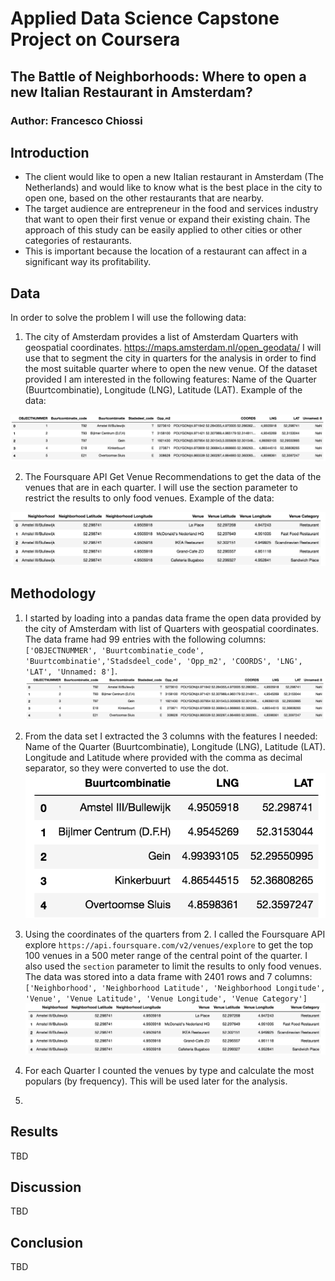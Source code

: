 # Applied Data Science Capstone Project on Coursera
## The Battle of Neighborhoods: Where to open a new Italian Restaurant in Amsterdam?
### Author: Francesco Chiossi

## Introduction
- The client would like to open a new Italian restaurant in Amsterdam (The Netherlands) and would like to know what is the best place in the city to open one, based on the other restaurants that are nearby.
- The target audience are entrepreneur in the food and services industry that want to open their first venue or expand their existing chain.
The approach of this study can be easily applied to other cities or other categories of restaurants.
- This is important because the location of a restaurant can affect in a significant way its profitability.


## Data


In order to solve the problem I will use the following data:

1) The city of Amsterdam provides a list of Amsterdam Quarters with geospatial coordinates. https://maps.amsterdam.nl/open_geodata/
I will use that to segment the city in quarters for the analysis in order to find the most suitable quarter where to open the new venue.
Of the dataset provided I am interested in the following features: Name of the Quarter (Buurtcombinatie), Longitude (LNG), Latitude (LAT). Example of the data:

![Sample Data Quarters](sample_data_quarter.png)



2) The Foursquare API Get Venue Recommendations to get the data of the venues that are in each quarter. I will use the section parameter to restrict the results to only food venues. Example of the data:

![Sample Data Venues](sample_data_venues.png)


## Methodology
1. I started by loading into a pandas data frame the open data provided by the city of Amsterdam with list of Quarters with geospatial coordinates. The data frame had 99 entries with the following columns:
`['OBJECTNUMMER', 'Buurtcombinatie_code', 'Buurtcombinatie','Stadsdeel_code', 'Opp_m2', 'COORDS', 'LNG', 'LAT', 'Unnamed: 8']`.
![Sample Data Quarters](sample_data_quarter.png)

2. From the data set I extracted the 3 columns with the features I needed: Name of the Quarter (Buurtcombinatie), Longitude (LNG), Latitude (LAT). Longitude and Latitude where provided with the comma as decimal separator, so they were converted to use the dot.
![Quarters](ams_quarters.png)

3. Using the coordinates of the quarters from 2. I called the Foursquare API explore `https://api.foursquare.com/v2/venues/explore` to get the top 100 venues in a 500 meter range of the central point of the quarter. I also used the `section` parameter to limit the results to only food venues. The data was stored into a data frame with 2401 rows and 7 columns: `['Neighborhood', 'Neighborhood Latitude', 'Neighborhood Longitude', 'Venue', 'Venue Latitude', 'Venue Longitude', 'Venue Category']`
![Sample Data Venues](sample_data_venues.png)

4. For each Quarter I counted the venues by type and calculate the most populars (by frequency). This will be used later for the analysis.

5. 




## Results
TBD



## Discussion
TBD


## Conclusion
TBD
